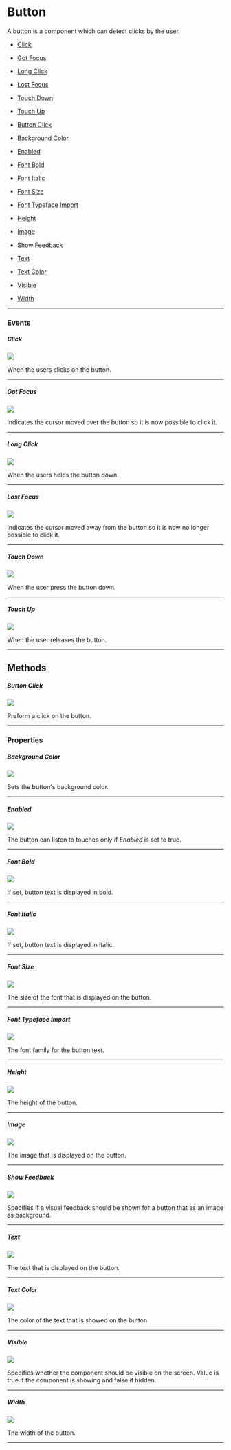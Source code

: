 # Button

A button is a component which can detect clicks by the user.

* [Click](#click)
* [Got Focus](#got-focus)
* [Long Click](#long-click)
* [Lost Focus](#lost-focus)
* [Touch Down](#touch-down)
* [Touch Up](#touch-up)

* [Button Click](#button-click)
* [Background Color](#background-color)
* [Enabled](#enabled)
* [Font Bold](#font-bold)
* [Font Italic](#font-italic)
* [Font Size](#font-size)
* [Font Typeface Import](#font-typeface-import)
* [Height](#height)
* [Image](#image)
* [Show Feedback](#show-feedback)
* [Text](#text)
* [Text Color](#text-color)
* [Visible](#visible)
* [Width](#width)

---

### Events

##### Click

![](/assets/user-interface/button/Click.png)

When the users clicks on the button.

---

##### Got Focus

![](/assets/user-interface/button/GotFocus.png)

Indicates the cursor moved over the button so it is now possible to click it.

---

##### Long Click

![](/assets/user-interface/button/LongClick.png)

When the users helds the button down.

---

##### Lost Focus

![](/assets/user-interface/button/LostFocus.png)

Indicates the cursor moved away from the button so it is now no longer possible to click it.

---

##### Touch Down

![](/assets/user-interface/button/TouchDown.png)

When the user press the button down.

---

##### Touch Up

![](/assets/user-interface/button/TouchUp.png)

When the user releases the button.

---

## Methods

##### Button Click

![](/assets/user-interface/button/ButtonClick.png)

Preform a click on the button.

---

### Properties

##### Background Color

![](/assets/user-interface/button/BackgroundColor.png)

Sets the button's background color.

---

##### Enabled

![](/assets/user-interface/button/Enabled.png)

The button can listen to touches only if _Enabled_ is set to true.

---

##### Font Bold

![](/assets/user-interface/button/FontBold.png)

If set, button text is displayed in bold.

---

##### Font Italic

![](/assets/user-interface/button/FontItalic.png)

If set, button text is displayed in italic.

---

##### Font Size

![](/assets/user-interface/button/FontSize.png)

The size of the font that is displayed on the button.

---

##### Font Typeface Import

![](/assets/user-interface/button/FontTypefaceImport.png)

The font family for the button text.

---

##### Height

![](/assets/user-interface/button/Height.png)

The height of the button.

---

##### Image

![](/assets/user-interface/button/Image.png)

The image that is displayed on the button.

---

##### Show Feedback

![](/assets/user-interface/button/ShowFeedback.png)

Specifies if a visual feedback should be shown for a button that as an image as background.

---

##### Text

![](/assets/user-interface/button/Text.png)

The text that is displayed on the button.

---

##### Text Color

![](/assets/user-interface/button/TextColor.png)

The color of the text that is showed on the button.

---

##### Visible

![](/assets/user-interface/button/Visible.png)

Specifies whether the component should be visible on the screen. Value is true if the component is showing and false if hidden.

---

##### Width

![](/assets/user-interface/button/Width.png)

The width of the button.

---

